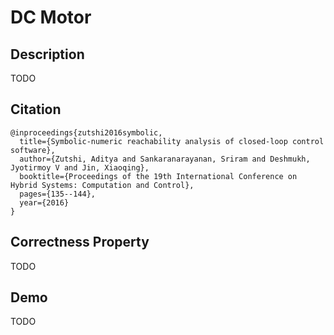 # DC Motor

## Description

TODO

## Citation

````
@inproceedings{zutshi2016symbolic,
  title={Symbolic-numeric reachability analysis of closed-loop control software},
  author={Zutshi, Aditya and Sankaranarayanan, Sriram and Deshmukh, Jyotirmoy V and Jin, Xiaoqing},
  booktitle={Proceedings of the 19th International Conference on Hybrid Systems: Computation and Control},
  pages={135--144},
  year={2016}
}
````

## Correctness Property

TODO

## Demo

TODO
